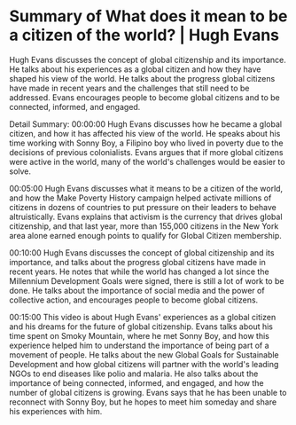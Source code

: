 # Summary of What does it mean to be a citizen of the world? | Hugh Evans

Hugh Evans discusses the concept of global citizenship and its importance. He talks about his experiences as a global citizen and how they have shaped his view of the world. He talks about the progress global citizens have made in recent years and the challenges that still need to be addressed. Evans encourages people to become global citizens and to be connected, informed, and engaged.

Detail Summary: 
00:00:00
Hugh Evans discusses how he became a global citizen, and how it has affected his view of the world. He speaks about his time working with Sonny Boy, a Filipino boy who lived in poverty due to the decisions of previous colonialists. Evans argues that if more global citizens were active in the world, many of the world's challenges would be easier to solve.

00:05:00
Hugh Evans discusses what it means to be a citizen of the world, and how the Make Poverty History campaign helped activate millions of citizens in dozens of countries to put pressure on their leaders to behave altruistically. Evans explains that activism is the currency that drives global citizenship, and that last year, more than 155,000 citizens in the New York area alone earned enough points to qualify for Global Citizen membership.

00:10:00
Hugh Evans discusses the concept of global citizenship and its importance, and talks about the progress global citizens have made in recent years. He notes that while the world has changed a lot since the Millennium Development Goals were signed, there is still a lot of work to be done. He talks about the importance of social media and the power of collective action, and encourages people to become global citizens.

00:15:00
This video is about Hugh Evans' experiences as a global citizen and his dreams for the future of global citizenship. Evans talks about his time spent on Smoky Mountain, where he met Sonny Boy, and how this experience helped him to understand the importance of being part of a movement of people. He talks about the new Global Goals for Sustainable Development and how global citizens will partner with the world's leading NGOs to end diseases like polio and malaria. He also talks about the importance of being connected, informed, and engaged, and how the number of global citizens is growing. Evans says that he has been unable to reconnect with Sonny Boy, but he hopes to meet him someday and share his experiences with him.

